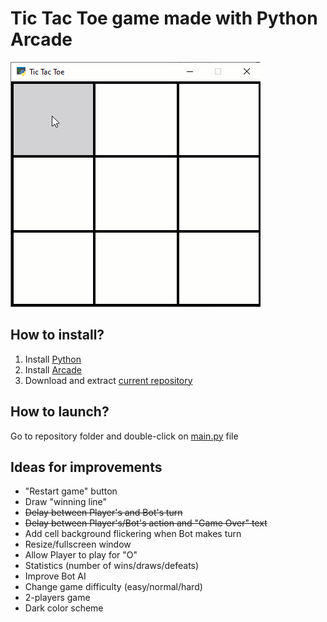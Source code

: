 # Tic Tac Toe game made with Python Arcade
![Tic Tac Toe](TicTacToe.gif)
## How to install?
1. Install [Python](https://www.python.org/)
2. Install [Arcade](https://arcade.academy)
3. Download and extract [current repository](https://github.com/alderven/TicTacToe/archive/refs/heads/master.zip)

## How to launch?
Go to repository folder and double-click on [main.py](main.py) file

## Ideas for improvements
* "Restart game" button
* Draw "winning line"
* ~~Delay between Player's and Bot's turn~~
* ~~Delay between Player's/Bot's action and "Game Over" text~~
* Add cell background flickering when Bot makes turn
* Resize/fullscreen window
* Allow Player to play for "O"
* Statistics (number of wins/draws/defeats)
* Improve Bot AI
* Change game difficulty (easy/normal/hard)
* 2-players game
* Dark color scheme